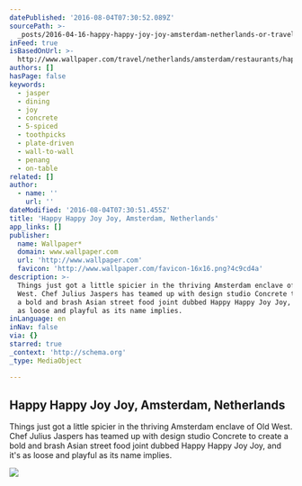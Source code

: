 ```yaml
---
datePublished: '2016-08-04T07:30:52.089Z'
sourcePath: >-
  _posts/2016-04-16-happy-happy-joy-joy-amsterdam-netherlands-or-travel-or-wallp.md
inFeed: true
isBasedOnUrl: >-
  http://www.wallpaper.com/travel/netherlands/amsterdam/restaurants/happy-happy-joy-joy
authors: []
hasPage: false
keywords:
  - jasper
  - dining
  - joy
  - concrete
  - 5-spiced
  - toothpicks
  - plate-driven
  - wall-to-wall
  - penang
  - on-table
related: []
author:
  - name: ''
    url: ''
dateModified: '2016-08-04T07:30:51.455Z'
title: 'Happy Happy Joy Joy, Amsterdam, Netherlands'
app_links: []
publisher:
  name: Wallpaper*
  domain: www.wallpaper.com
  url: 'http://www.wallpaper.com'
  favicon: 'http://www.wallpaper.com/favicon-16x16.png?4c9cd4a'
description: >-
  Things just got a little spicier in the thriving Amsterdam enclave of Old
  West. Chef Julius Jaspers has teamed up with design studio Concrete to create
  a bold and brash Asian street food joint dubbed Happy Happy Joy Joy, and it's
  as loose and playful as its name implies.
inLanguage: en
inNav: false
via: {}
starred: true
_context: 'http://schema.org'
_type: MediaObject

---
```

<article style=""><h1>Happy Happy Joy Joy, Amsterdam, Netherlands</h1><p>Things just got a little spicier in the thriving Amsterdam enclave of Old West. Chef Julius Jaspers has teamed up with design studio Concrete to create a bold and brash Asian street food joint dubbed Happy Happy Joy Joy, and it's as loose and playful as its name implies.</p><img src="https://s3-us-west-2.amazonaws.com/the-grid-img/p/60a826db0cfed461ded0078091f5410155392471.jpg" /></article>